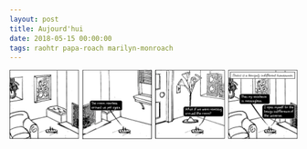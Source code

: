 ```yaml
---
layout: post
title: Aujourd'hui
date: 2018-05-15 00:00:00
tags: raohtr papa-roach marilyn-monroach
---
```


![roach on a hot tin roomba](/assets/img/roahtr01_aujourdhui.png "one must imagine Sisyphus transformed")

